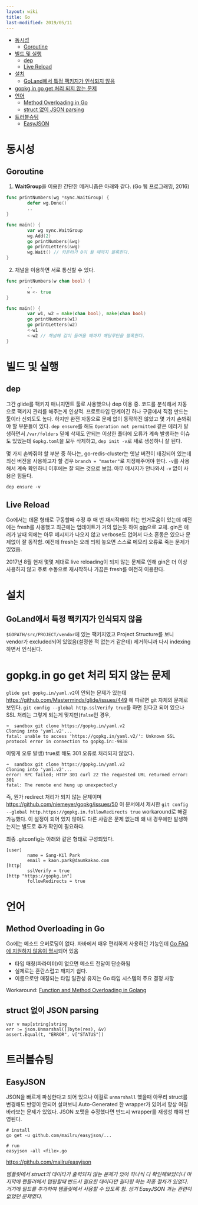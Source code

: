 ```yaml
---
layout: wiki 
title: Go
last-modified: 2019/05/11
---
```


<!-- TOC -->

- [동시성](#동시성)
    - [Goroutine](#goroutine)
- [빌드 및 실행](#빌드-및-실행)
    - [dep](#dep)
    - [Live Reload](#live-reload)
- [설치](#설치)
    - [GoLand에서 특정 팩키지가 인식되지 않음](#goland에서-특정-팩키지가-인식되지-않음)
- [gopkg.in go get 처리 되지 않는 문제](#gopkgin-go-get-처리-되지-않는-문제)
- [언어](#언어)
    - [Method Overloading in Go](#method-overloading-in-go)
    - [struct 없이 JSON parsing](#struct-없이-json-parsing)
- [트러블슈팅](#트러블슈팅)
    - [EasyJSON](#easyjson)

<!-- /TOC -->

# 동시성
## Goroutine
1. **WaitGroup**을 이용한 간단한 메커니즘은 아래와 같다. (Go 웹 프로그래밍, 2016)

```go
func printNumbers(wg *sync.WaitGroup) {
        defer wg.Done()
        ..
}

func main() {
        var wg sync.WaitGroup
        wg.Add(2)
        go printNumbers(&wg)
        go printLetters(&wg)
        wg.Wait() // 카운터가 0이 될 때까지 블록한다.
}
```

2. 채널을 이용하면 서로 통신할 수 있다.

```go
func printNumbers(w chan bool) {
        ..
        w <- true
}

func main() {
        var w1, w2 = make(chan bool), make(chan bool)
        go printNumbers(w1)
        go printLetters(w2)
        <-w1
        <-w2 // 채널에 값이 들어올 때까지 해당루틴을 블록한다.
}
```

# 빌드 및 실행
## dep
그간 glide를 팩키지 매니지먼트 툴로 사용했으나 dep 이용 중. 코드를 분석해서 자동으로 팩키지 관리를 해주는게 인상적. 프로토타입 단계이긴 하나 구글에서 직접 만드는 툴이라 신뢰도도 높다. 하지만 완전 자동으로 문제 없이 동작하진 않았고 몇 가지 손봐줘야 할 부분들이 있다. `dep ensure`를 해도 `Operation not permitted` 같은 에러가 발생하면서 `/var/folders` 밑에 삭제도 안되는 이상한 폴더에 오류가 계속 발생하는 이슈도 있었는데 `Gopkg.toml`을 모두 삭제하고, `dep init -v`로 새로 생성하니 잘 된다.

몇 가지 손봐줘야 할 부분 중 하나는, go-redis-cluster는 옛날 버전이 태깅되어 있는데 최신 버전을 사용하고자 할 경우 `branch = "master"`로 지정해주어야 한다. `-v`를 사용해서 계속 확인하니 이후에는 잘 되는 것으로 보임. 아무 메시지가 안나와서 `-v` 없이 사용은 힘들다.

```
dep ensure -v
```

## Live Reload
Go에서는 데몬 형태로 구동할때 수정 후 매 번 재시작해야 하는 번거로움이 있는데 예전에는 fresh를 사용했고 최근에는 업데이트가 거의 없는듯 하여 [gin](https://github.com/codegangsta/gin)으로 교체. gin은 에러가 날때 외에는 아무 메시지가 나오지 않고 verbose도 없어서 다소 혼동은 있으나 문제없이 잘 동작함. 예전에 fresh는 오래 띄워 놓으면 스스로 메모리 오류로 죽는 문제가 있었음.

2017년 8월 현재 몇몇 제대로 live reloading이 되지 않는 문제로 인해 gin은 더 이상 사용하지 않고 주로 수동으로 재시작하나 가끔은 fresh를 여전히 이용한다.

# 설치
## GoLand에서 특정 팩키지가 인식되지 않음
`$GOPATH/src/PROJECT/vendor`에 있는 팩키지였고 Project Structure를 보니 vendor가 excluded되어 있었음(설정한 적 없는거 같은데)
 제거하니까 다시 indexing하면서 인식된다.

# gopkg.in go get 처리 되지 않는 문제
`glide get gopkg.in/yaml.v2`이 안되는 문제가 있는데 https://github.com/Masterminds/glide/issues/449 에 따르면 git 자체의 문제로 보인다. `git config --global http.sslVerify true`를 하면 된다고 되어 있으나 SSL 처리는 그렇게 되는게 맞지만(`false`인 경우,
```
➜  sandbox git clone https://gopkg.in/yaml.v2
Cloning into 'yaml.v2'...
fatal: unable to access 'https://gopkg.in/yaml.v2/': Unknown SSL protocol error in connection to gopkg.in:-9838
```
이렇게 오류 발생) true로 해도 301 오류로 처리되지 않았다.
```
➜  sandbox git clone https://gopkg.in/yaml.v2
Cloning into 'yaml.v2'...
error: RPC failed; HTTP 301 curl 22 The requested URL returned error: 301
fatal: The remote end hung up unexpectedly
```
즉, 뭔가 redirect 처리가 되지 않는 문제이며 https://github.com/niemeyer/gopkg/issues/50 이 문서에서 제시한 `git config --global http.https://gopkg.in.followRedirects true` workaround로 해결 가능했다. 이 설정이 되어 있지 않아도 다른 사람은 문제 없는데 왜 내 경우에만 발생하는지는 별도로 추가 확인이 필요하다.

최종 .gitconfig는 아래와 같은 형태로 구성되었다.
```
[user]
        name = Sang-Kil Park
        email = kaon.park@daumkakao.com
[http]
        sslVerify = true
[http "https://gopkg.in"]
        followRedirects = true
```

# 언어
## Method Overloading in Go
Go에는 메소드 오버로딩이 없다. 자바에서 매우 편리하게 사용하던 기능인데 [Go FAQ에 지원하지 않음이 명시](https://golang.org/doc/faq#overloading)되어 있음  
- 타입 매칭(파라미터)이 없으면 메소드 전달이 단순화됨
- 실제로는 혼란스럽고 깨지기 쉽다.
- 이름으로만 매칭되는 타입 일관성 유지는 Go 타입 시스템의 주요 결정 사항

Workaround: [Function and Method Overloading in Golang](http://changelog.ca/log/2015/01/30/golang)

## struct 없이 JSON parsing
```
var v map[string]string
err := json.Unmarshal([]byte(res), &v)
assert.Equal(t, "ERROR", v["STATUS"])
```

# 트러블슈팅
## EasyJSON
JSON을 빠르게 파싱한다고 되어 있으나 이걸로 `unmarshall` 했을때 아무리 struct를 변경해도 반영이 안되어 살펴보니 Auto-Generated 한 wrapper가 있어서 항상 여길 바라보는 문제가 있었다. JSON 포맷을 수정했다면 반드시 wrapper를 재생성 해야 반영된다.
```
# install
go get -u github.com/mailru/easyjson/...

# run
easyjson -all <file>.go
```
https://github.com/mailru/easyjson

*템플릿에서 struct의 데이타가 출력되지 않는 문제가 있어 하나씩 다 확인해보았더니 마지막에 핸들러에서 맵핑할때 반드시 필요한 데이타만 필터링 하는 최종 절차가 있었다. 거기에 필드를 추가하여 템플릿에서 사용할 수 있도록 함. 상기 EasyJSON 과는 관련이 없었던 문제였다.*
